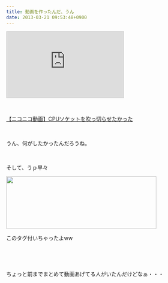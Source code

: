 ```yaml
---
title: 動画を作ったんだ、うん
date: 2013-03-21 09:53:48+0900
---
```

<iframe width="312" height="176" src="http://ext.nicovideo.jp/thumb/sm20384482" scrolling="no" style="border:solid 1px #CCC;" frameborder="0"><a href="http://www.nicovideo.jp/watch/sm20384482">【ニコニコ動画】CPUソケットを吹っ切らせたかった</a></iframe>
<p>&nbsp;</p>
<div class="video-container"><script type="text/javascript" src="http://ext.nicovideo.jp/thumb_watch/sm20384482?w=490&h=307"></script><noscript><a href="http://www.nicovideo.jp/watch/sm20384482">【ニコニコ動画】CPUソケットを吹っ切らせたかった</a></noscript></div>
<p>&nbsp;</p>
<p>うん、何がしたかったんだろうね。</p>
<p>&nbsp;</p>
<p>そして、うｐ早々</p>
<p><img src="https://lh5.googleusercontent.com/-xwYy-MStC6Y/UUpZw5jzC8I/AAAAAAAABxI/uVdTR__RKrU/s800/nico.png" height="140" width="400" /></p>
<p>このタグ付いちゃったよww</p>
<p>&nbsp;</p>
<p>&nbsp;</p>
<p>ちょっと前までまとめて動画あげてる人がいたんだけどなぁ・・・</p>
